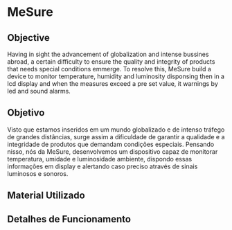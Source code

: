 # MeSure

## Objective
Having in sight the advancement of globalization and intense bussines abroad, a certain difficulty to ensure the quality and integrity of products that needs special conditions emmerge. To resolve this, MeSure build a device to monitor temperature, humidity and luminosity disponsing then in a lcd display and when the measures exceed a pre set value, it warnings by led and sound alarms.  

## Objetivo
Visto que estamos inseridos em um mundo globalizado e de intenso tráfego de grandes distâncias, surge assim a dificuldade de garantir a qualidade e a integridade de produtos que demandam condições especiais. Pensando nisso, nós da MeSure, desenvolvemos um dispositivo capaz de monitorar temperatura, umidade e luminosidade ambiente, dispondo essas informações em display e alertando caso preciso através de sinais luminosos e sonoros.

## Material Utilizado

## Detalhes de Funcionamento
